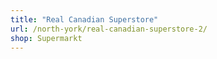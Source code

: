 ```yaml
---
title: "Real Canadian Superstore"
url: /north-york/real-canadian-superstore-2/
shop: Supermarkt
---
```

